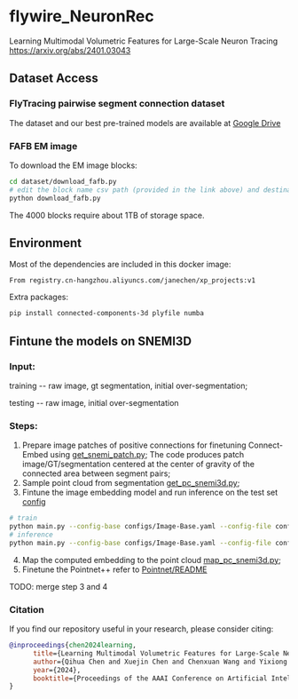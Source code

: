 # flywire_NeuronRec
Learning Multimodal Volumetric Features for Large-Scale Neuron Tracing
https://arxiv.org/abs/2401.03043
## Dataset Access
### FlyTracing pairwise segment connection dataset
The dataset and our best pre-trained models are available at [Google Drive](https://drive.google.com/drive/folders/1FPg8q8BE-R-BiVxdAZ8qHDYLacYGLxgJ?usp=drive_link)
### FAFB EM image
To download the EM image blocks:
```bash
cd dataset/download_fafb.py
# edit the block name csv path (provided in the link above) and destination path to yours
python download_fafb.py
```
The 4000 blocks require about 1TB of storage space.
## Environment 
Most of the dependencies are included in this docker image:
```
From registry.cn-hangzhou.aliyuncs.com/janechen/xp_projects:v1
```
Extra packages:
```bash
pip install connected-components-3d plyfile numba 
```
## Fintune the models on SNEMI3D
### Input: 

training -- raw image, gt segmentation, initial over-segmentation;

testing -- raw image, initial over-segmentation
### Steps: 
1. Prepare image patches of positive connections for finetuning Connect-Embed using [get_snemi_patch.py](https://github.com/Levishery/Biological-graph/blob/main/biologicalgraphs/neuronseg/scripts/get_snemi_patch.py);
   The code produces patch image/GT/segmentation centered at the center of gravity of the connected area between segment pairs;
2. Sample point cloud from segmentation [get_pc_snemi3d.py](https://github.com/Levishery/flywire_NeuronRec/blob/main/dataset/snemi3d/get_pc_snemi3d.py);
3. Fintune the image embedding model and run inference on the test set [config](https://github.com/Levishery/flywire_NeuronRec/blob/main/configs/imageEmbedding/Image-Unet-SNEMI3D.yaml)
```bash
# train
python main.py --config-base configs/Image-Base.yaml --config-file configs/imageEmbedding/Image-Unet-SNEMI3D.yaml --checkpoint embedding_best_model.pth
# inference
python main.py --config-base configs/Image-Base.yaml --config-file configs/imageEmbedding/Image-Unet-SNEMI3D.yaml --checkpoint SNEMI_embedding_best.pth --inference INFERENCE.OUTPUT_PATH test SYSTEM.NUM_CPUS 0
```
4. Map the computed embedding to the point cloud [map_pc_snemi3d.py](https://github.com/Levishery/flywire_NeuronRec/blob/main/dataset/snemi3d/map_pc_snemi3d.py);
5. Finetune the Pointnet++ refer to [Pointnet/README](https://github.com/Levishery/Flywire-Neuron-Tracing/tree/main/Pointnet)

TODO: merge step 3 and 4

### Citation
If you find our repository useful in your research, please consider citing:
```bibtex
@inproceedings{chen2024learning,
      title={Learning Multimodal Volumetric Features for Large-Scale Neuron Tracing}, 
      author={Qihua Chen and Xuejin Chen and Chenxuan Wang and Yixiong Liu and Zhiwei Xiong and Feng Wu},
      year={2024},
      booktitle={Proceedings of the AAAI Conference on Artificial Intelligence},
}
```
